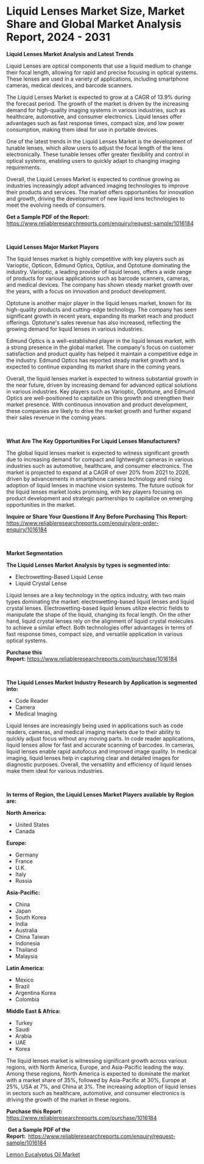 <p><h1>Liquid Lenses Market Size, Market Share and Global Market Analysis Report, 2024 - 2031</h1></p><p><strong>Liquid Lenses Market Analysis and Latest Trends</strong></p>
<p><p>Liquid Lenses are optical components that use a liquid medium to change their focal length, allowing for rapid and precise focusing in optical systems. These lenses are used in a variety of applications, including smartphone cameras, medical devices, and barcode scanners.</p><p>The Liquid Lenses Market is expected to grow at a CAGR of 13.9% during the forecast period. The growth of the market is driven by the increasing demand for high-quality imaging systems in various industries, such as healthcare, automotive, and consumer electronics. Liquid lenses offer advantages such as fast response times, compact size, and low power consumption, making them ideal for use in portable devices.</p><p>One of the latest trends in the Liquid Lenses Market is the development of tunable lenses, which allow users to adjust the focal length of the lens electronically. These tunable lenses offer greater flexibility and control in optical systems, enabling users to quickly adapt to changing imaging requirements.</p><p>Overall, the Liquid Lenses Market is expected to continue growing as industries increasingly adopt advanced imaging technologies to improve their products and services. The market offers opportunities for innovation and growth, driving the development of new liquid lens technologies to meet the evolving needs of consumers.</p></p>
<p><strong>Get a Sample PDF of the Report:&nbsp;</strong> <a href="https://www.reliableresearchreports.com/enquiry/request-sample/1016184">https://www.reliableresearchreports.com/enquiry/request-sample/1016184</a></p>
<p>&nbsp;</p>
<p><strong>Liquid Lenses Major Market Players</strong></p>
<p><p>The liquid lenses market is highly competitive with key players such as Varioptic, Opticon, Edmund Optics, Optilux, and Optotune dominating the industry. Varioptic, a leading provider of liquid lenses, offers a wide range of products for various applications such as barcode scanners, cameras, and medical devices. The company has shown steady market growth over the years, with a focus on innovation and product development.</p><p>Optotune is another major player in the liquid lenses market, known for its high-quality products and cutting-edge technology. The company has seen significant growth in recent years, expanding its market reach and product offerings. Optotune's sales revenue has also increased, reflecting the growing demand for liquid lenses in various industries.</p><p>Edmund Optics is a well-established player in the liquid lenses market, with a strong presence in the global market. The company's focus on customer satisfaction and product quality has helped it maintain a competitive edge in the industry. Edmund Optics has reported steady market growth and is expected to continue expanding its market share in the coming years.</p><p>Overall, the liquid lenses market is expected to witness substantial growth in the near future, driven by increasing demand for advanced optical solutions in various industries. Key players such as Varioptic, Optotune, and Edmund Optics are well-positioned to capitalize on this growth and strengthen their market presence. With continuous innovation and product development, these companies are likely to drive the market growth and further expand their sales revenue in the coming years.</p></p>
<p>&nbsp;</p>
<p><strong>What Are The Key Opportunities For Liquid Lenses Manufacturers?</strong></p>
<p><p>The global liquid lenses market is expected to witness significant growth due to increasing demand for compact and lightweight cameras in various industries such as automotive, healthcare, and consumer electronics. The market is projected to expand at a CAGR of over 20% from 2021 to 2026, driven by advancements in smartphone camera technology and rising adoption of liquid lenses in machine vision systems. The future outlook for the liquid lenses market looks promising, with key players focusing on product development and strategic partnerships to capitalize on emerging opportunities in the market.</p></p>
<p><strong>Inquire or Share Your Questions If Any Before Purchasing This Report:</strong> <a href="https://www.reliableresearchreports.com/enquiry/pre-order-enquiry/1016184">https://www.reliableresearchreports.com/enquiry/pre-order-enquiry/1016184</a></p>
<p>&nbsp;</p>
<p><strong>Market Segmentation</strong></p>
<p><strong>The Liquid Lenses Market Analysis by types is segmented into:</strong></p>
<p><ul><li>Electrowetting-Based Liquid Lense</li><li>Liquid Crystal Lense</li></ul></p>
<p><p>Liquid lenses are a key technology in the optics industry, with two main types dominating the market: electrowetting-based liquid lenses and liquid crystal lenses. Electrowetting-based liquid lenses utilize electric fields to manipulate the shape of the liquid, changing its focal length. On the other hand, liquid crystal lenses rely on the alignment of liquid crystal molecules to achieve a similar effect. Both technologies offer advantages in terms of fast response times, compact size, and versatile application in various optical systems.</p></p>
<p><strong>Purchase this Report:&nbsp;</strong><a href="https://www.reliableresearchreports.com/purchase/1016184">https://www.reliableresearchreports.com/purchase/1016184</a></p>
<p>&nbsp;</p>
<p><strong>The Liquid Lenses Market Industry Research by Application is segmented into:</strong></p>
<p><ul><li>Code Reader</li><li>Camera</li><li>Medical Imaging</li></ul></p>
<p><p>Liquid lenses are increasingly being used in applications such as code readers, cameras, and medical imaging markets due to their ability to quickly adjust focus without any moving parts. In code reader applications, liquid lenses allow for fast and accurate scanning of barcodes. In cameras, liquid lenses enable rapid autofocus and improved image quality. In medical imaging, liquid lenses help in capturing clear and detailed images for diagnostic purposes. Overall, the versatility and efficiency of liquid lenses make them ideal for various industries.</p></p>
<p>&nbsp;</p>
<p><strong>In terms of Region, the Liquid Lenses Market Players available by Region are:</strong></p>
<p>
    <p> <strong> North America: </strong>
        <ul>
            <li>United States</li>
            <li>Canada</li>
        </ul>
        </p> 
    <p> <strong> Europe: </strong>
        <ul>
            <li>Germany</li>
            <li>France</li>
            <li>U.K.</li>
            <li>Italy</li>
            <li>Russia</li>
        </ul>
        </p> 
    <p> <strong> Asia-Pacific: </strong>
        <ul>
            <li>China</li>
            <li>Japan</li>
            <li>South Korea</li>
            <li>India</li>
            <li>Australia</li>
            <li>China Taiwan</li>
            <li>Indonesia</li>
            <li>Thailand</li>
            <li>Malaysia</li>
        </ul>
        </p> 
    <p> <strong> Latin America: </strong>
        <ul>
            <li>Mexico</li>
            <li>Brazil</li>
            <li>Argentina Korea</li>
            <li>Colombia</li>
        </ul>
        </p> 
    <p> <strong> Middle East & Africa: </strong>
        <ul>
            <li>Turkey</li>
            <li>Saudi</li>
            <li>Arabia</li>
            <li>UAE</li>
            <li>Korea</li>
        </ul>
    </p>
    </p>
<p><p>The liquid lenses market is witnessing significant growth across various regions, with North America, Europe, and Asia-Pacific leading the way. Among these regions, North America is expected to dominate the market with a market share of 35%, followed by Asia-Pacific at 30%, Europe at 25%, USA at 7%, and China at 3%. The increasing adoption of liquid lenses in sectors such as healthcare, automotive, and consumer electronics is driving the growth of the market in these regions.</p></p>
<p><strong>Purchase this Report: </strong><a href="https://www.reliableresearchreports.com/purchase/1016184">https://www.reliableresearchreports.com/purchase/1016184</a></p>
<p>&nbsp;<strong>Get a Sample PDF of the Report:&nbsp;&nbsp;</strong><a href="https://www.reliableresearchreports.com/enquiry/request-sample/1016184">https://www.reliableresearchreports.com/enquiry/request-sample/1016184</a></p>
<p><strong></strong></p>
<p><p><a href="https://github.com/peachesmcdowel1/Market-Research-Report-List-1/blob/main/lemon-eucalyptus-oil-market.md">Lemon Eucalyptus Oil Market</a></p></p>